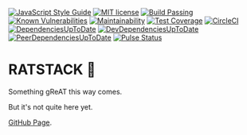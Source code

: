 [![JavaScript Style Guide](https://img.shields.io/badge/code_style-standard-brightgreen.svg)](https://standardjs.com)
[![MIT license](http://img.shields.io/badge/license-MIT-brightgreen.svg)](http://opensource.org/licenses/MIT)
[![Build Passing](https://travis-ci.org/isthisstackoverflow/ratstack.svg?branch=master)](https://travis-ci.org/isthisstackoverflow/ratstack)
[![Known Vulnerabilities](https://snyk.io/test/github/isthisstackoverflow/ratstack/badge.svg)](https://snyk.io/test/github/isthisstackoverflow/ratstack)
[![Maintainability](https://api.codeclimate.com/v1/badges/63f918e12a10d088e615/maintainability)](https://codeclimate.com/github/isthisstackoverflow/ratstack/maintainability)
[![Test Coverage](https://api.codeclimate.com/v1/badges/63f918e12a10d088e615/test_coverage)](https://codeclimate.com/github/isthisstackoverflow/ratstack/test_coverage)
[![CircleCI](https://circleci.com/gh/isthisstackoverflow/ratstack/tree/master.svg?style=svg)](https://circleci.com/gh/isthisstackoverflow/ratstack/tree/master)
[![DependenciesUpToDate](https://david-dm.org/isthisstackoverflow/ratstack.svg)](https://david-dm.org/isthisstackoverflow/ratstack#info=dependencies)
[![DevDependenciesUpToDate](https://david-dm.org/isthisstackoverflow/ratstack/dev-status.svg)](https://david-dm.org/isthisstackoverflow/ratstack#info=devDependencies)
[![PeerDependenciesUpToDate](https://david-dm.org/isthisstackoverflow/ratstack/peer-status.svg)](https://david-dm.org/isthisstackoverflow/ratstack#info=peerDependencies)
[![Pulse Status](https://img.shields.io/github/last-commit/isthisstackoverflow/ratstack.svg)](https://github.com/isthisstackoverflow/ratstack/pulse)

# RATSTACK 🐀

Something gReAT this way comes.

But it's not quite here yet.

[GitHub Page](https://isthisstackoverflow.github.io/ratstack/).
